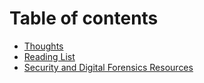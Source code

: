 # Table of contents

* [Thoughts](./README.md)
* [Reading List](./reading-list.md)
* [Security and Digital Forensics Resources](./security-and-digital-forensics-resources.md)
